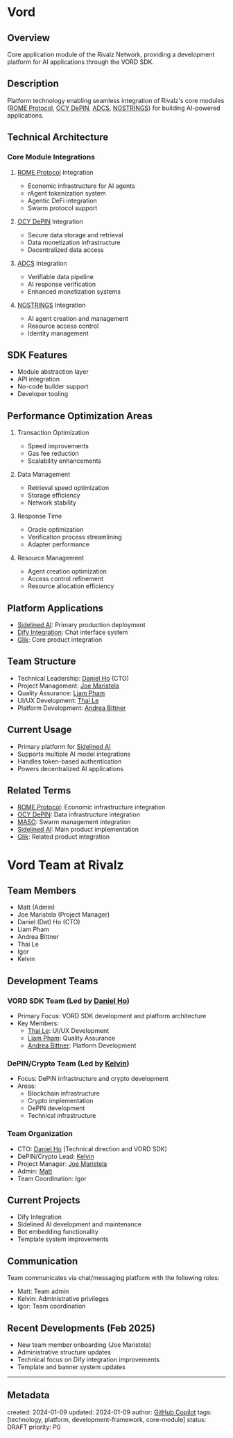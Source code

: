 # Vord

## Overview
Core application module of the Rivalz Network, providing a development platform for AI applications through the VORD SDK.

## Description
Platform technology enabling seamless integration of Rivalz's core modules ([ROME Protocol](../technologies/rome-protocol.md), [OCY DePIN](../technologies/ocy-depin.md), [ADCS](../technologies/adcs.md), [NOSTRINGS](../technologies/nostrings.md)) for building AI-powered applications.

## Technical Architecture

### Core Module Integrations
1. [ROME Protocol](../technologies/rome-protocol.md) Integration
   - Economic infrastructure for AI agents
   - rAgent tokenization system
   - Agentic DeFi integration
   - Swarm protocol support

2. [OCY DePIN](../technologies/ocy-depin.md) Integration
   - Secure data storage and retrieval
   - Data monetization infrastructure
   - Decentralized data access

3. [ADCS](../technologies/adcs.md) Integration
   - Verifiable data pipeline
   - AI response verification
   - Enhanced monetization systems

4. [NOSTRINGS](../technologies/nostrings.md) Integration
   - AI agent creation and management
   - Resource access control
   - Identity management

## SDK Features
- Module abstraction layer
- API integration
- No-code builder support
- Developer tooling

## Performance Optimization Areas
1. Transaction Optimization
   - Speed improvements
   - Gas fee reduction
   - Scalability enhancements

2. Data Management
   - Retrieval speed optimization
   - Storage efficiency
   - Network stability

3. Response Time
   - Oracle optimization
   - Verification process streamlining
   - Adapter performance

4. Resource Management
   - Agent creation optimization
   - Access control refinement
   - Resource allocation efficiency

## Platform Applications
- [Sidelined AI](../products/sidelined-ai.md): Primary production deployment
- [Dify Integration](../technologies/dify-integration.md): Chat interface system
- [Glik](../products/glik.md): Core product integration

## Team Structure
- Technical Leadership: [Daniel Ho](../people/daniel-ho.md) (CTO)
- Project Management: [Joe Maristela](../people/joe-maristela.md)
- Quality Assurance: [Liam Pham](../people/liam-pham.md)
- UI/UX Development: [Thai Le](../people/thai-le.md)
- Platform Development: [Andrea Bittner](../people/andrea-bittner.md)

## Current Usage
- Primary platform for [Sidelined AI](../products/sidelined-ai.md)
- Supports multiple AI model integrations
- Handles token-based authentication
- Powers decentralized AI applications

## Related Terms
- [ROME Protocol](../technologies/rome-protocol.md): Economic infrastructure integration
- [OCY DePIN](../technologies/ocy-depin.md): Data infrastructure integration
- [MASO](../technologies/maso.md): Swarm management integration
- [Sidelined AI](../products/sidelined-ai.md): Main product implementation
- [Glik](../products/glik.md): Related product integration

# Vord Team at Rivalz

## Team Members
- Matt (Admin)
- Joe Maristela (Project Manager)
- Daniel (Dat) Ho (CTO)
- Liam Pham
- Andrea Bittner
- Thai Le
- Igor
- Kelvin

## Development Teams

### VORD SDK Team (Led by [Daniel Ho](/NAMES_AND_TERMS/people/daniel-ho.md))
- Primary Focus: VORD SDK development and platform architecture
- Key Members:
  - [Thai Le](/NAMES_AND_TERMS/people/thai-le.md): UI/UX Development
  - [Liam Pham](/NAMES_AND_TERMS/people/liam-pham.md): Quality Assurance
  - [Andrea Bittner](/NAMES_AND_TERMS/people/andrea-bittner.md): Platform Development

### DePIN/Crypto Team (Led by [Kelvin](/NAMES_AND_TERMS/people/kelvin.md))
- Focus: DePIN infrastructure and crypto development
- Areas:
  - Blockchain infrastructure
  - Crypto implementation
  - DePIN development
  - Technical infrastructure

### Team Organization
- CTO: [Daniel Ho](/NAMES_AND_TERMS/people/daniel-ho.md) (Technical direction and VORD SDK)
- DePIN/Crypto Lead: [Kelvin](/NAMES_AND_TERMS/people/kelvin.md)
- Project Manager: [Joe Maristela](/NAMES_AND_TERMS/people/joe-maristela.md)
- Admin: [Matt](/NAMES_AND_TERMS/people/matt.md)
- Team Coordination: Igor

## Current Projects
- Dify Integration
- Sidelined AI development and maintenance
- Bot embedding functionality
- Template system improvements

## Communication
Team communicates via chat/messaging platform with the following roles:
- Matt: Team admin
- Kelvin: Administrative privileges
- Igor: Team coordination

## Recent Developments (Feb 2025)
- New team member onboarding (Joe Maristela)
- Administrative structure updates
- Technical focus on Dify integration improvements
- Template and banner system updates

---
## Metadata
created: 2024-01-09
updated: 2024-01-09
author: [GitHub Copilot](https://github.com/features/copilot)
tags: [technology, platform, development-framework, core-module]
status: DRAFT
priority: P0